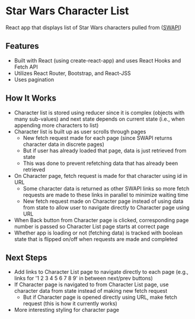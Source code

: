 # Star Wars Character List
React app that displays list of Star Wars characters pulled from ([SWAPI](https://swapi.dev/))

## Features

- Built with React (using create-react-app) and uses React Hooks and Fetch API
- Utilizes React Router, Bootstrap, and React-JSS
- Uses pagination

## How It Works

- Character list is stored using reducer since it is complex (objects with many sub-values) and next state depends on current state (i.e., when appending more characters to list)
- Character list is built up as user scrolls through pages
  - New fetch request made for each page (since SWAPI returns character data in discrete pages)
  - But if user has already loaded that page, data is just retrieved from state
  - This was done to prevent refetching data that has already been retrieved
- On Character page, fetch request is made for that character using id in URL
  - Some character data is returned as other SWAPI links so more fetch requests are made to these links in parallel to minimize waiting time
  - New fetch request made on Character page instead of using data from state to allow user to navigate directly to Character page using URL
- When Back button from Character page is clicked, corresponding page number is passed so Character List page starts at correct page
- Whether app is loading or not (fetching data) is tracked with boolean state that is flipped on/off when requests are made and completed

## Next Steps

- Add links to Character List page to navigate directly to each page (e.g., links for '1 2 3 4 5 6 7 8 9' in between next/prev buttons)
- If Character page is navigated to from Character List page, use character data from state instead of making new fetch request
  - But if Character page is opened directly using URL, make fetch request (this is how it currently works)
- More interesting styling for character page
